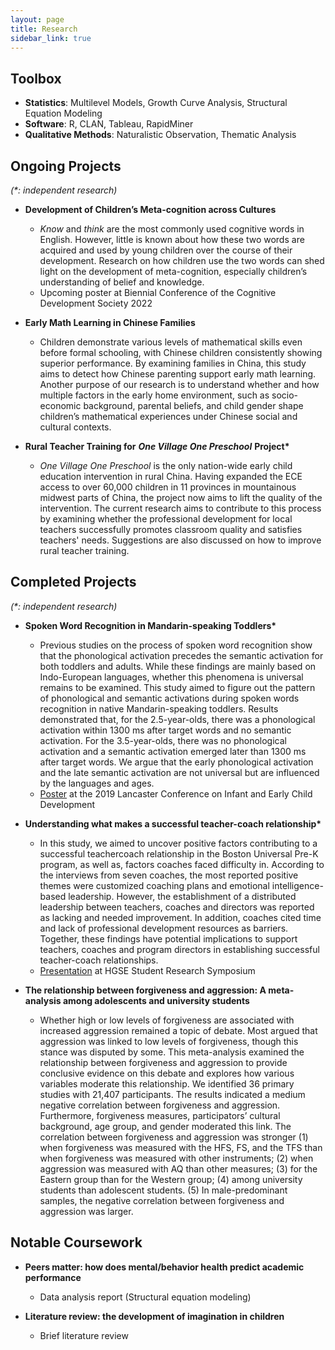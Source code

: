 ```yaml
---
layout: page
title: Research
sidebar_link: true
---
```


## Toolbox

+ **Statistics**: Multilevel Models, Growth Curve Analysis, Structural Equation Modeling
+ **Software**: R, CLAN, Tableau, RapidMiner
+ **Qualitative Methods**: Naturalistic Observation, Thematic Analysis

[]() <!--as blank line-->
[]() <!--as blank line-->

## Ongoing Projects

*(\*: independent research)*

-  **Development of Children’s Meta-cognition across Cultures**
   + *Know* and *think* are the most commonly used cognitive words in English. However, little is known about how these two words are acquired and used by young children over the course of their development. Research on how children use the two words can shed light on the development of meta-cognition, especially children’s understanding of belief and knowledge.  
   + Upcoming poster at Biennial Conference of the Cognitive Development Society 2022

-  **Early Math Learning in Chinese Families**
   + Children demonstrate various levels of mathematical skills even before formal schooling, with Chinese children consistently showing superior performance. By examining families in China, this study aims to detect how Chinese parenting support early math learning. Another purpose of our research is to understand whether and how multiple factors in the early home environment, such as socio-economic background, parental beliefs, and child gender shape children’s mathematical experiences under Chinese social and cultural contexts.

-  **Rural Teacher Training for** ***One Village One Preschool*** **Project\***
   + *One Village One Preschool* is the only nation-wide early child education intervention in rural China. Having expanded the ECE access to over 60,000 children in 11 provinces in mountainous midwest parts of China, the project now aims to lift the quality of the intervention. The current research aims to contribute to this process by examining whether the professional development for local teachers successfully promotes classroom quality and satisfies teachers' needs. Suggestions are also discussed on how to improve rural teacher training. 

[]() <!--as blank line-->
[]() <!--as blank line-->

## Completed Projects

*(\*: independent research)*

-  **Spoken Word Recognition in Mandarin-speaking Toddlers\***
   + Previous studies on the process of spoken word recognition show that the phonological activation precedes the semantic activation for both toddlers and adults. While these findings are mainly based on Indo-European languages, whether this phenomena is universal remains to be examined. This study aimed to figure out the pattern of phonological and semantic activations during spoken words recognition in native Mandarin-speaking toddlers. Results demonstrated that, for the 2.5-year-olds, there was a phonological activation within 1300 ms after target words and no semantic activation. For the 3.5-year-olds, there was no phonological activation and a semantic activation emerged later than 1300 ms after target words. We argue that the early phonological activation and the late semantic activation are not universal but are influenced by the languages and ages. 
   + [Poster](http://wp.lancs.ac.uk/lcicd/files/2021/03/LCICD19-Programme-ed5.pdf) at the 2019 Lancaster Conference on Infant and Early Child Development

-  **Understanding what makes a successful teacher-coach relationship\***
   + In this study, we aimed to uncover positive factors contributing to a successful teachercoach relationship in the Boston Universal Pre-K program, as well as, factors coaches faced difficulty in. According to the interviews from seven coaches, the most reported positive themes were customized coaching plans and emotional intelligence-based leadership. However, the establishment of a distributed leadership between teachers, coaches and directors was reported as lacking and needed improvement. In addition, coaches cited time and lack of professional development resources as barriers. Together, these findings have potential implications to support teachers, coaches and program directors in establishing successful teacher-coach relationships.
   +  [Presentation](https://drive.google.com/file/d/1ZMij5bYNB8DdoRWkGWIAkX-O6JZJB17A/view?usp=sharing) at HGSE Student Research Symposium

-  **The relationship between forgiveness and aggression: A meta-analysis among adolescents and university students**
   + Whether high or low levels of forgiveness are associated with increased aggression remained a topic of debate. Most argued that aggression was linked to low levels of forgiveness, though this stance was disputed by some. This meta-analysis examined the relationship between forgiveness and aggression to provide conclusive evidence on this debate and explores how various variables moderate this relationship. We identified 36 primary studies with 21,407 participants. The results indicated a medium negative correlation between forgiveness and aggression. Furthermore, forgiveness measures, participators’ cultural background, age group, and gender moderated this link. The correlation between forgiveness and aggression was stronger (1) when forgiveness was measured with the HFS, FS, and the TFS than when forgiveness was measured with other instruments; (2) when aggression was measured with AQ than other measures; (3) for the Eastern group than for the Western group; (4) among university students than adolescent students. (5) In male-predominant samples, the negative correlation between forgiveness and aggression was larger.

[]() <!--as blank line-->

## Notable Coursework

-  **Peers matter: how does mental/behavior health predict academic performance**
   + Data analysis report (Structural equation modeling)

-  **Literature review: the development of imagination in children**
   + Brief literature review


